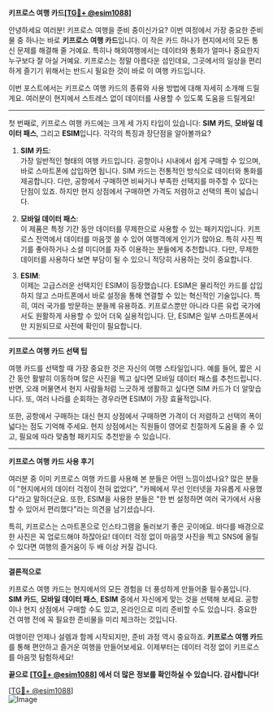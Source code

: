 **키프로스 여행 카드[[TG💪+ @esim1088](https://t.me/s/esim1088)]**

안녕하세요 여러분! 키프로스 여행을 준비 중이신가요? 이번 여정에서 가장 중요한 준비물 중 하나는 바로 **키프로스 여행 카드**입니다. 이 작은 카드 하나가 현지에서의 모든 통신 문제를 해결해 줄 거예요. 특히나 해외여행에서는 데이터와 통화가 얼마나 중요한지 누구보다 잘 아실 거예요. 키프로스는 정말 아름다운 섬인데요, 그곳에서의 일상을 편리하게 즐기기 위해서는 반드시 필요한 것이 바로 이 여행 카드입니다.

이번 포스트에서는 키프로스 여행 카드의 종류와 사용 방법에 대해 자세히 소개해 드릴게요. 여러분이 현지에서 스트레스 없이 데이터를 사용할 수 있도록 도움을 드릴게요!

---

첫 번째로, 키프로스 여행 카드에는 크게 세 가지 타입이 있습니다: **SIM 카드**, **모바일 데이터 패스**, 그리고 **ESIM**입니다. 각각의 특징과 장단점을 알아볼까요?

1. **SIM 카드**:  
   가장 일반적인 형태의 여행 카드입니다. 공항이나 시내에서 쉽게 구매할 수 있으며, 바로 스마트폰에 삽입하면 됩니다. SIM 카드는 전통적인 방식으로 데이터와 통화를 제공합니다. 다만, 공항에서 구매하면 비싸거나 부족한 선택지를 마주할 수 있다는 단점이 있죠. 하지만 현지 상점에서 구매하면 가격도 저렴하고 선택의 폭이 넓습니다.

2. **모바일 데이터 패스**:  
   이 제품은 특정 기간 동안 데이터를 무제한으로 사용할 수 있는 패키지입니다. 키프로스 전역에서 데이터를 마음껏 쓸 수 있어 여행객에게 인기가 많아요. 특히 사진 찍기를 좋아하거나 소셜 미디어를 자주 이용하는 분들에게 추천합니다. 다만, 무제한 데이터를 사용하다 보면 부담이 될 수 있으니 적당히 사용하는 것이 중요합니다.

3. **ESIM**:  
   이제는 고급스러운 선택지인 ESIM이 등장했습니다. ESIM은 물리적인 카드를 삽입하지 않고 스마트폰에서 바로 설정을 통해 연결할 수 있는 혁신적인 기술입니다. 특히, 여러 국가를 방문하는 분들께 유용하죠. 키프로스뿐만 아니라 다른 유럽 국가에서도 원활하게 사용할 수 있어 더욱 실용적입니다. 단, ESIM은 일부 스마트폰에서만 지원되므로 사전에 확인이 필요합니다.

---

**키프로스 여행 카드 선택 팁**

여행 카드를 선택할 때 가장 중요한 것은 자신의 여행 스타일입니다. 예를 들어, 짧은 시간 동안 활발히 이동하며 많은 사진을 찍고 싶다면 모바일 데이터 패스를 추천드립니다. 반면, 오래 머물면서 현지 사람들처럼 느긋하게 생활하고 싶다면 SIM 카드가 더 알맞습니다. 또, 여러 나라를 순회하는 경우라면 ESIM이 가장 효율적입니다.

또한, 공항에서 구매하는 대신 현지 상점에서 구매하면 가격이 더 저렴하고 선택의 폭이 넓다는 점도 기억해 주세요. 현지 상점에서는 직원들이 영어로 친절하게 도움을 줄 수 있고, 필요에 따라 맞춤형 패키지도 추천받을 수 있습니다.

---

**키프로스 여행 카드 사용 후기**

여러분 중 이미 키프로스 여행 카드를 사용해 본 분들은 어떤 느낌이셨나요? 많은 분들이 "현지에서의 데이터 걱정이 전혀 없었다", "카페에서 무선 인터넷을 자유롭게 사용했다"라고 말하더군요. 또한, ESIM을 사용한 분들은 "한 번 설정하면 여러 국가에서 사용할 수 있어서 편리했다"라는 의견을 남기셨습니다.

특히, 키프로스는 스마트폰으로 인스타그램을 둘러보기 좋은 곳이에요. 바다를 배경으로 한 사진은 꼭 업로드해야 하잖아요! 데이터 걱정 없이 마음껏 사진을 찍고 SNS에 올릴 수 있다면 여행의 즐거움이 두 배 이상 커질 겁니다.

---

**결론적으로**

키프로스 여행 카드는 현지에서의 모든 경험을 더 풍성하게 만들어줄 필수품입니다. **SIM 카드**, **모바일 데이터 패스**, **ESIM** 중에서 자신에게 맞는 것을 선택해 보세요. 공항이나 현지 상점에서 구매할 수도 있고, 온라인으로 미리 준비할 수도 있습니다. 중요한 건 여행 전에 꼭 필요한 준비물을 미리 체크하는 것입니다.

여행이란 언제나 설렘과 함께 시작되지만, 준비 과정 역시 중요하죠. **키프로스 여행 카드**를 통해 편안하고 즐거운 여행을 만들어보세요. 이제부터는 데이터 걱정 없이 키프로스를 마음껏 탐험하세요!

**끝으로 [[TG💪+ @esim1088](https://t.me/s/esim1088)] 에서 더 많은 정보를 확인하실 수 있습니다. 감사합니다!**

[[TG💪+ @esim1088](https://t.me/s/esim1088)]  
![Image](https://i.postimg.cc/Y0z9fWf4/image.png)